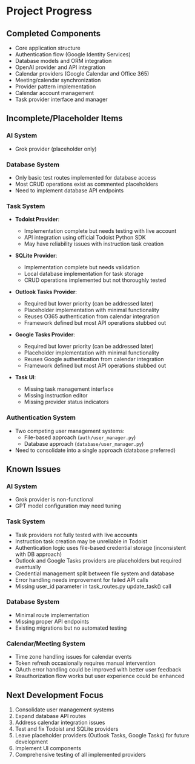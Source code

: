 # Project Progress

## Completed Components

- Core application structure
- Authentication flow (Google Identity Services)
- Database models and ORM integration
- OpenAI provider and API integration
- Calendar providers (Google Calendar and Office 365)
- Meeting/calendar synchronization
- Provider pattern implementation
- Calendar account management
- Task provider interface and manager

## Incomplete/Placeholder Items

### AI System
- Grok provider (placeholder only)

### Database System
- Only basic test routes implemented for database access
- Most CRUD operations exist as commented placeholders
- Need to implement database API endpoints

### Task System
- **Todoist Provider**:
  - Implementation complete but needs testing with live account
  - API integration using official Todoist Python SDK
  - May have reliability issues with instruction task creation
  
- **SQLite Provider**:
  - Implementation complete but needs validation
  - Local database implementation for task storage
  - CRUD operations implemented but not thoroughly tested
  
- **Outlook Tasks Provider**:
  - Required but lower priority (can be addressed later)
  - Placeholder implementation with minimal functionality
  - Reuses O365 authentication from calendar integration
  - Framework defined but most API operations stubbed out
  
- **Google Tasks Provider**:
  - Required but lower priority (can be addressed later)
  - Placeholder implementation with minimal functionality
  - Reuses Google authentication from calendar integration
  - Framework defined but most API operations stubbed out
  
- **Task UI**:
  - Missing task management interface
  - Missing instruction editor
  - Missing provider status indicators

### Authentication System
- Two competing user management systems:
  - File-based approach (`auth/user_manager.py`)
  - Database approach (`database/user_manager.py`)
- Need to consolidate into a single approach (database preferred)

## Known Issues

### AI System
- Grok provider is non-functional
- GPT model configuration may need tuning

### Task System
- Task providers not fully tested with live accounts
- Instruction task creation may be unreliable in Todoist
- Authentication logic uses file-based credential storage (inconsistent with DB approach)
- Outlook and Google Tasks providers are placeholders but required eventually
- Credential management split between file system and database
- Error handling needs improvement for failed API calls
- Missing user_id parameter in task_routes.py update_task() call

### Database System
- Minimal route implementation
- Missing proper API endpoints
- Existing migrations but no automated testing

### Calendar/Meeting System
- Time zone handling issues for calendar events
- Token refresh occasionally requires manual intervention
- OAuth error handling could be improved with better user feedback
- Reauthorization flow works but user experience could be enhanced

## Next Development Focus

1. Consolidate user management systems
2. Expand database API routes
3. Address calendar integration issues
4. Test and fix Todoist and SQLite providers
5. Leave placeholder providers (Outlook Tasks, Google Tasks) for future development
6. Implement UI components
7. Comprehensive testing of all implemented providers 